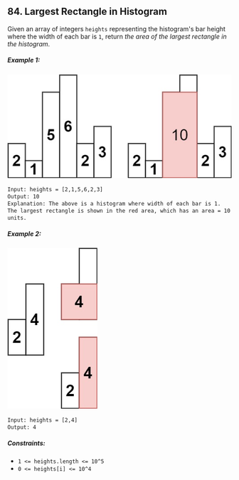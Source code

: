 ## 84. Largest Rectangle in Histogram

Given an array of integers ```heights``` representing the histogram's bar height where the width of each bar is ```1```, return *the area of the largest rectangle in the histogram*.

##### Example 1:

![Example 1](images/example1.jpg)

```
Input: heights = [2,1,5,6,2,3]
Output: 10
Explanation: The above is a histogram where width of each bar is 1.
The largest rectangle is shown in the red area, which has an area = 10 units.
```
##### Example 2:

![Example 2](images/example2.jpg)

```
Input: heights = [2,4]
Output: 4
```

##### Constraints:

* ```1 <= heights.length <= 10^5```
* ```0 <= heights[i] <= 10^4```